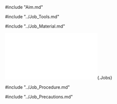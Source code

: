 #include "Aim.md"

#include "../Job_Tools.md"

#include "../Job_Material.md"

![Square in Square Fitting](Common/img_pdf/Ftj_2_3D.pdf "Square in Square Fitting"){.Jobs}

#include "../Job_Procedure.md"

#include "../Job_Precautions.md"

